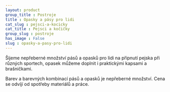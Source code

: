 ```yaml
---
layout: product
group_title : Postroje
title : Opasky a pásy pro lidi
cat_slug : pejsci-a-kocicky
cat_title : Pejsci a kočičky
group_slug : postroje
has_image : False
slug : opasky-a-pasy-pro-lidi
---
```


Šijeme nepřeberné množství pásů a opasků pro lidi na připnutí pejska při různých sportech, opasek můžeme doplnit i praktickými kapsami a brašničkami.

Barev a barevných kombinací pásů a opasků je nepřeberné množství. Cena se odvíjí od spotřeby materiálů a práce.

